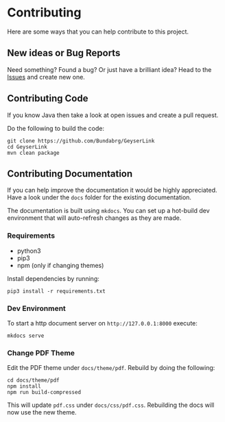 # Contributing

Here are some ways that you can help contribute to this project.

## New ideas or Bug Reports

Need something? Found a bug? Or just have a brilliant idea? Head to the [Issues](https://github.com/Bundabrg/GeyserLink/issues) and create new one.

## Contributing Code

If you know Java then take a look at open issues and create a pull request.

Do the following to build the code:

```shell
git clone https://github.com/Bundabrg/GeyserLink
cd GeyserLink
mvn clean package
```

## Contributing Documentation

If you can help improve the documentation it would be highly appreciated. Have a look under the `docs` folder for the existing documentation.

The documentation is built using `mkdocs`. You can set up a hot-build dev environment that will auto-refresh changes as they are made.

### Requirements

* python3
* pip3
* npm (only if changing themes)

Install dependencies by running:

```
pip3 install -r requirements.txt
```

### Dev Environment

To start a http document server on `http://127.0.0.1:8000` execute:

```
mkdocs serve
```

### Change PDF Theme

Edit the PDF theme under `docs/theme/pdf`. Rebuild by doing the following:

```
cd docs/theme/pdf
npm install
npm run build-compressed
```

This will update `pdf.css` under `docs/css/pdf.css`. Rebuilding the docs will now use the new theme.

